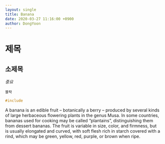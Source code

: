 ```yaml
---
layout: single
title: Banana
date: 2020-03-27 11:16:00 +0900
author: DongYoon
---
```



# 제목

## 소제목

*중요*

`블락`

```c
#include
```



A banana is an edible fruit – botanically a berry – produced by several kinds
of large herbaceous flowering plants in the genus Musa.
In some countries, bananas used for cooking may be called “plantains”,
distinguishing them from dessert bananas. The fruit is variable in size, color,
and firmness, but is usually elongated and curved, with soft flesh rich in
starch covered with a rind, which may be green, yellow, red, purple, or brown
when ripe.